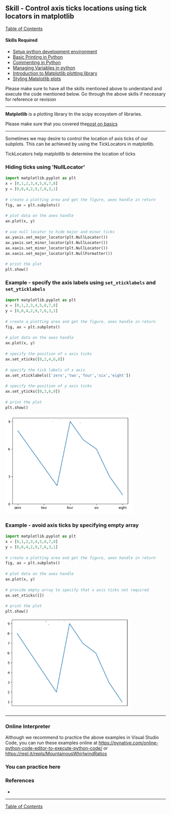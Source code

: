 ## Skill - Control axis ticks locations using tick locators in matplotlib
[Table of Contents](https://nagasudhir.blogspot.com/2020/04/taming-python-table-of-contents.html)
#### Skills Required
* [Setup python development environment](https://nagasudhir.blogspot.com/2020/04/setup-python-development-environment_14.html)
* [Basic Printing in Python](https://nagasudhir.blogspot.com/2020/04/basic-printing-in-python.html)
* [Commenting in Python](https://nagasudhir.blogspot.com/2020/04/comments-in-python.html)
* [Managing Variables in python](https://nagasudhir.blogspot.com/2020/04/managing-variables-in-python.html)
* [Introduction to Matplotlib plotting library](https://nagasudhir.blogspot.com/2020/05/intro-to-matplotlib.html)
* [Styling Matplotlib plots](https://nagasudhir.blogspot.com/2020/05/styling-matplotlib-plots.html)

Please make sure to have all the skills mentioned above to understand and execute the code mentioned below. Go through the above skills if necessary for reference or revision

<hr/>

**Matplotlib** is a plotting library tn the scipy ecosystem of libraries.

Please make sure that you covered the[post on basics](https://nagasudhir.blogspot.com/2020/05/intro-to-matplotlib.html)
<hr/>

Sometimes we may desire to control the location of axis ticks of our subplots. This can be achieved by using the TickLocators in matplotlib.

TickLocators help matplotlib to determine the location of ticks

### Hiding ticks using 'NullLocator'
```python
import matplotlib.pyplot as plt
x = [0,1,2,3,4,5,6,7,8]
y = [8,6,4,2,9,7,6,3,1]

# create a plotting area and get the figure, axes handle in return
fig, ax = plt.subplots()

# plot data on the axes handle
ax.plot(x, y)

# use null locator to hide major and minor ticks
ax.yaxis.set_major_locator(plt.NullLocator())
ax.yaxis.set_minor_locator(plt.NullLocator())
ax.xaxis.set_minor_locator(plt.NullLocator())
ax.xaxis.set_major_locator(plt.NullFormatter())

# print the plot
plt.show()
```


### Example - specify the axis labels using `set_xticklabels` and `set_yticklabels`
```python
import matplotlib.pyplot as plt
x = [0,1,2,3,4,5,6,7,8]
y = [8,6,4,2,9,7,6,3,1]

# create a plotting area and get the figure, axes handle in return
fig, ax = plt.subplots()

# plot data on the axes handle
ax.plot(x, y)

# specify the position of x axis ticks
ax.set_xticks([0,2,4,6,8])

# specify the tick labels of x axis
ax.set_xticklabels(['zero','two','four','six','eight'])

# specify the position of y axis ticks
ax.set_yticks([0,3,6,9])

# print the plot
plt.show()
```
![matlpotlib_axis_tick_labels_demo](https://github.com/nagasudhirpulla/taming_python/raw/master/blog/skills/assets/img/matlpotlib_axis_tick_labels_demo.png)

### Example - avoid axis ticks by specifying empty array
```python
import matplotlib.pyplot as plt
x = [0,1,2,3,4,5,6,7,8]
y = [8,6,4,2,9,7,6,3,1]

# create a plotting area and get the figure, axes handle in return
fig, ax = plt.subplots()

# plot data on the axes handle
ax.plot(x, y)

# provide empty array to specify that x axis ticks not required
ax.set_xticks([])

# print the plot
plt.show()
```

![matlpotlib_blank_axis_tick_labels_demo](https://github.com/nagasudhirpulla/taming_python/raw/master/blog/skills/assets/img/matlpotlib_blank_axis_tick_labels_demo.png)

<hr/>

### Online Interpreter
Although we recommend to practice the above examples in Visual Studio Code, you can run these examples online at https://pynative.com/online-python-code-editor-to-execute-python-code/ or https://repl.it/repls/MountainousWhirlwindRatios

### You can practice here


### References
* 

<hr/>

[Table of Contents](https://nagasudhir.blogspot.com/2020/04/taming-python-table-of-contents.html)



<!--stackedit_data:
eyJwcm9wZXJ0aWVzIjoidGl0bGU6IENvbnRyb2xsaW5nIHRpY2
sgbG9jYXRpb25zIHVzaW5nIE1hdHBsb3RsaWIgVGlja0xvY2F0
b3JcbmF1dGhvcjogTmFnYXN1ZGhpciBQdWxsYVxudGFnczogJ3
B5dGhvbiwgbGVhcm5pbmcsIHR1dG9yaWFsLCB0YW1pbmdfcHl0
aG9uX3NraWxsJ1xuY2F0ZWdvcmllczogdGFtaW5nX3B5dGhvbl
9za2lsbFxuZGF0ZTogJzIwMjAtMDUtMTcnXG4iLCJoaXN0b3J5
IjpbMTE3ODQ2NzkxMiwyMDY1MjA2NTIxLDEzNjEwODg3NDBdfQ
==
-->